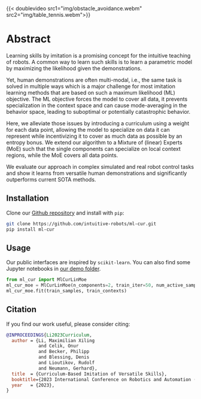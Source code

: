 ###
{{< doublevideo src1="img/obstacle_avoidance.webm" src2="img/table_tennis.webm">}}
# Abstract
Learning skills by imitation is a promising concept for the intuitive teaching of robots. A common way to learn such skills is to learn a parametric model by maximizing the likelihood given the demonstrations. 

Yet, human demonstrations are often multi-modal, i.e., the same task is solved in multiple ways which is a major challenge for most imitation learning methods that are based on such a maximum likelihood (ML) objective. The ML objective forces the model to cover all data, it prevents specialization in the context space and can cause mode-averaging in the behavior space, leading to suboptimal or potentially catastrophic behavior. 

Here, we alleviate those issues by introducing a curriculum using a weight for each data point, allowing the model to specialize on data it can represent while incentivizing it to cover as much data as possible by an entropy bonus. We extend our algorithm to a Mixture of (linear) Experts (MoE) such that the single components can specialize on local context regions, while the MoE covers all data points. 

We evaluate our approach in complex simulated and real robot control tasks and show it learns from versatile human demonstrations and significantly outperforms current SOTA methods.

## Installation
Clone our [Github repository](https://github.com/intuitive-robots/ml-cur) and install with `pip`:
```sh
git clone https://github.com/intuitive-robots/ml-cur.git
pip install ml-cur
```

## Usage
Our public interfaces are inspired by `scikit-learn`. You can also find some Jupyter notebooks in [our demo folder](https://github.com/intuitive-robots/ml-cur/tree/main/demo).

```python {linenos=true}
from ml_cur import MlCurLinMoe
ml_cur_moe = MlCurLinMoe(n_components=2, train_iter=50, num_active_samples=0.4)
ml_cur_moe.fit(train_samples, train_contexts)
```

## Citation
If you find our work useful, please consider citing:

```BibTeX
@INPROCEEDINGS{Li2023Curriculum,
  author = {Li, Maximilian Xiling 
            and Celik, Onur 
            and Becker, Philipp 
            and Blessing, Denis 
            and Lioutikov, Rudolf 
            and Neumann, Gerhard},
  title  = {Curriculum-Based Imitation of Versatile Skills},
  booktitle={2023 International Conference on Robotics and Automation (ICRA)},
  year   = {2023},
}
```